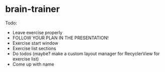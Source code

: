# brain-trainer

Todo:
* Leave exercise properly
* FOLLOW YOUR PLAN IN THE PRESENTATION!
* Exercise start window
* Exercise list sections
* Do todos (maybe? make a custom layout manager for RecyclerView for exercise list)
* Come up with name
